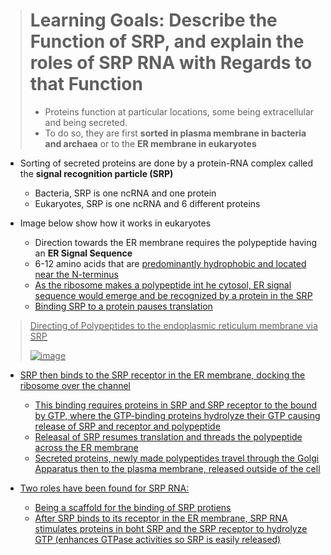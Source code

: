 > # Learning Goals: Describe the Function of SRP, and explain the roles of SRP RNA with Regards to that Function
> - Proteins function at particular locations, some being extracellular and being secreted.
> - To do so, they are first **sorted in plasma membrane in bacteria and archaea** or to the **ER membrane in eukaryotes**
- Sorting of secreted proteins are done by a protein-RNA complex called the **signal recognition particle (SRP)**
  - Bacteria, SRP is one ncRNA and one protein
  - Eukaryotes, SRP is one ncRNA and 6 different proteins

- Image below show how it works in eukaryotes
  - Direction towards the ER membrane requires the polypeptide having an **ER Signal Sequence**
  - 6-12 amino acids that are <u>predominantly hydrophobic and located near the N-terminus<u>
  - As the ribosome makes a polypeptide int he cytosol, ER signal sequence would emerge and be recognized by a protein in the SRP
  - Binding SRP to a protein pauses translation

> Directing of Polypeptides to the endoplasmic reticulum membrane via SRP
>
> ![image](https://github.com/MCBasterSheet/MCBasterSheet/assets/157453648/abf5925a-8895-446e-a284-af4a2df76eb6)

- SRP then binds to the SRP receptor in the ER membrane, docking the ribosome over the channel
  - This binding requires proteins in SRP and SRP receptor to the bound by GTP, where the GTP-binding proteins hydrolyze their GTP causing release of SRP and receptor and polypeptide
  - Releasal of SRP resumes translation and threads the polypeptide across the ER membrane
  - Secreted proteins, newly made polypeptides travel through the Golgi Apparatus then to the plasma membrane, released outside of the cell

- Two roles have been found for SRP RNA:
  - Being a scaffold for the binding of SRP protiens
  - After SRP binds to its receptor in the ER membrane, SRP RNA stimulates proteins in boht SRP and the SRP receptor to hydrolyze GTP (enhances GTPase activities so SRP is easily released) 
